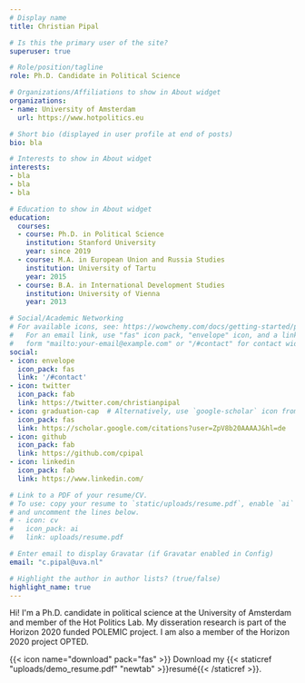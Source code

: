 ```yaml
---
# Display name
title: Christian Pipal

# Is this the primary user of the site?
superuser: true

# Role/position/tagline
role: Ph.D. Candidate in Political Science

# Organizations/Affiliations to show in About widget
organizations:
- name: University of Amsterdam
  url: https://www.hotpolitics.eu

# Short bio (displayed in user profile at end of posts)
bio: bla

# Interests to show in About widget
interests:
- bla
- bla
- bla

# Education to show in About widget
education:
  courses:
  - course: Ph.D. in Political Science
    institution: Stanford University
    year: since 2019
  - course: M.A. in European Union and Russia Studies
    institution: University of Tartu
    year: 2015
  - course: B.A. in International Development Studies
    institution: University of Vienna
    year: 2013

# Social/Academic Networking
# For available icons, see: https://wowchemy.com/docs/getting-started/page-builder/#icons
#   For an email link, use "fas" icon pack, "envelope" icon, and a link in the
#   form "mailto:your-email@example.com" or "/#contact" for contact widget.
social:
- icon: envelope
  icon_pack: fas
  link: '/#contact'
- icon: twitter
  icon_pack: fab
  link: https://twitter.com/christianpipal
- icon: graduation-cap  # Alternatively, use `google-scholar` icon from `ai` icon pack
  icon_pack: fas
  link: https://scholar.google.com/citations?user=ZpV8b20AAAAJ&hl=de
- icon: github
  icon_pack: fab
  link: https://github.com/cpipal
- icon: linkedin
  icon_pack: fab
  link: https://www.linkedin.com/

# Link to a PDF of your resume/CV.
# To use: copy your resume to `static/uploads/resume.pdf`, enable `ai` icons in `params.toml`, 
# and uncomment the lines below.
# - icon: cv
#   icon_pack: ai
#   link: uploads/resume.pdf

# Enter email to display Gravatar (if Gravatar enabled in Config)
email: "c.pipal@uva.nl"

# Highlight the author in author lists? (true/false)
highlight_name: true
---
```


Hi! I'm a Ph.D. candidate in political science at the University of Amsterdam and member of the Hot Politics Lab. My disseration research is part of the Horizon 2020 funded POLEMIC project. I am also a member of the Horizon 2020 project OPTED. 

{{< icon name="download" pack="fas" >}} Download my {{< staticref "uploads/demo_resume.pdf" "newtab" >}}resumé{{< /staticref >}}.
